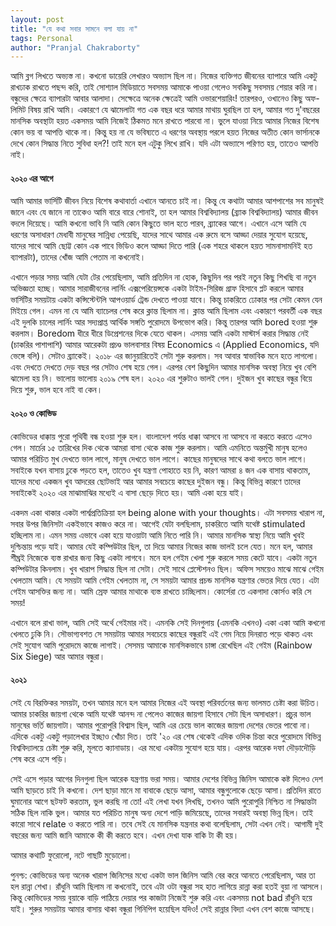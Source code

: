 ```yaml
---
layout: post
title: "যে কথা সবার সামনে বলা যায় না"
tags: Personal
author: "Pranjal Chakraborty"
---
```


আমি ব্লগ লিখতে অভ্যস্ত না। কখনো ডায়েরি লেখারও অভ্যাস ছিল না। নিজের ব্যক্তিগত জীবনের ব্যাপারে আমি একটু রাখঢাক রাখতে পছন্দ করি, তাই সোশ্যাল মিডিয়াতে সবসময়
আমাকে পাওয়া গেলেও সবকিছু সবসময় শেয়ার করি না। বন্ধুদের ক্ষেত্রে ব্যাপারটা আবার আলাদা। সেক্ষেত্রে অনেক ক্ষেত্রেই আমি ওভারশেয়ারিং! তারপরও, ওখানেও কিছু অফ-লিমিট বিষয় রাখি
আমি। একারণে যে ঝামেলাটা গত এক বছর ধরে আমার মাথায় ঘুরছিল তা হল, আমার গত দু'বছরের মানসিক অবস্থাটা হয়ত একসময় আমি নিজেই ঠিকমত মনে রাখতে পারবো না। 
ভুলে যাওয়া নিয়ে আমার নিজের বিশেষ কোন ভয় বা আপত্তি থাকে না। কিন্তু হয় না যে ভবিষ্যতে এ ধরণের অবস্থায় পরলে হয়ত নিজের অতীত কোন ভার্সানকে দেখে কোন সিদ্ধান্ত নিতে সুবিধা
হল?! তাই মনে হল এটুকু লিখে রাখি। যদি এটা অভ্যাসে পরিণত হয়, তাতেও আপত্তি নাই।

#### ২০২০ এর আগে

আমি আমার ভার্সিটি জীবন নিয়ে বিশেষ কথাবার্তা এখানে আনতে চাই না। কিন্তু যে কথাটা আমার আশপাশের সব মানুষই জানে এবং যে জানে না তাকেও আমি বারে বারে শোনাই, তা হল
আমার বিশ্ববিদ্যালয় (ব্র্যাক বিশ্ববিদ্যালয়) আমার জীবন বদলে দিয়েছে। আমি কখনো ভাবি নি আমি কোন কিছুতে ভাল হতে পারব, ব্র্যাকের আগে। এখানে এসে আমি যে ধরণের অসাধারণ 
মেধাবী মানুষের সান্নিধ্য পেয়েছি, যাদের সাথে আমার এক রুমে বসে আড্ডা দেয়ার সুযোগ হয়েছে, যাদের সাথে আমি ছোট্ট কোন এক পাবে ভিডিও কলে আড্ডা দিতে পারি (এক শহরে থাকলে
হয়ত সামনাসামনিই হত ব্যাপারটা), তাদের খোঁজ আমি পেতাম না কখনোই।

এখানে পড়ার সময় আমি যেটা টের পেয়েছিলাম, আমি প্রতিদিন না হোক, কিছুদিন পর পরই নতুন কিছু শিখছি বা নতুন অভিজ্ঞতা হচ্ছে। আমার সারাজীবনের লার্নিং এক্সপেরিয়েন্সকে একটা
টাইম-সিরিজ গ্রাফ হিসাবে প্লট করলে আমার ভার্সিটির সময়টায় একটা কন্সিস্টেন্টলি আপওয়ার্ড ট্রেন্ড দেখতে পাওয়া যাবে। কিন্তু চাকরিতে ঢোকার পর সেটা কেমন যেন মিইয়ে গেল। এমন না
যে আমি ব্যাচেলর শেষ করে ক্লান্ত ছিলাম না। ক্লান্ত আমি ছিলাম এবং একারণে পরবর্তী এক বছর এই দুলকি চালের লার্নিং আর সদ্যপ্রাপ্ত আর্থিক সঙ্গতি পুরোদমে উপভোগ করি। কিন্তু 
তারপর আমি bored হওয়া শুরু করলাম। Boredom ধীরে ধীরে ডিপ্রেশনের দিকে যেতে থাকল। এসময় আমি একটা মাস্টার্স করার সিদ্ধান্ত নেই (চাকরির পাশাপাশি) আমার আরেকটা প্রচণ্ড 
ভালবাসার বিষয় Economics এ (Applied Economics, যদি ভেঙ্গে বলি)। সেটাও ব্র্যাকেই। ২০১৮ এর জানুয়ারিতেই সেটা শুরু করলাম। সব আবার স্বাভাবিক মনে হতে লাগলো। এবং দেখতে দেখতে
দেড় বছর পর সেটাও শেষ হয়ে গেল। এরপর বেশ কিছুদিন আমার মানসিক অবস্থা নিয়ে খুব বেশি ঝামেলা হয় নি। ভালোয় ভালোয় ২০১৯ শেষ হল। ২০২০ এর শুরুটাও ভালই গেল। দুইজন খুব 
কাছের বন্ধুর বিয়ে দিয়ে শুরু, ভাল হবে নাই বা কেন।

#### ২০২০ ও কোভিড

কোভিডের ধাক্কায় পুরো পৃথিবী বন্ধ হওয়া শুরু হল। বাংলাদেশ পর্যন্ত ধাক্কা আসবে না আসবে না করতে করতে এসেও গেল। মার্চের ১৫ তারিখের দিক থেকে আমরা বাসা থেকে কাজ শুরু করলাম। 
আমি এমনিতে অন্তর্মুখী মানুষ হলেও আমার পরিচিত মুখ দেখতে ভাল লাগে, মানুষ দেখতে ভাল লাগে। কাছের মানুষদের সাথে কথা বলতে ভাল লাগে। সবাইকে যখন বাসায় ঢুকে পড়তে হল, 
তাতেও খুব যন্ত্রণা পোহাতে হয় নি, কারণ আমরা ৪ জন এক বাসায় থাকতাম, যাদের মধ্যে একজন খুব আদরের ছোটভাই আর আমার সবচেয়ে কাছের দুইজন বন্ধু। কিন্তু বিভিন্ন কারণে তাদের 
সবাইকেই ২০২০ এর মাঝামাঝির মধ্যেই এ বাসা ছেড়ে দিতে হয়। আমি একা হয়ে যাই।

একদম একা থাকার একটা পার্শ্বপ্রতিক্রিয়া হল being alone with your thoughts। এটা সবসময় খারাপ না, সবার উপর জিনিসটা একইভাবে কাজও করে না। আগেই যেটা বলছিলাম, চাকরিতে
আমি যথেষ্ট stimulated হচ্ছিলাম না। এমন সময় এভাবে একা হয়ে যাওয়াটা আমি নিতে পারি নি। আমার মানসিক স্বাস্থ্য নিয়ে আমি খুবই দুশ্চিন্তায় পড়ে যাই। আমার যেই কম্পিউটার ছিল, তা দিয়ে 
আমার নিজের কাজ ভালই চলে যেত। মনে হল, আমার শীঘ্রই নিজেকে ব্যস্ত রাখার জন্য কিছু একটা লাগবে। মনে হল গেইম খেলা শুরু করলে সময় কেটে যাবে। একটা নতুন কম্পিউটার কিনলাম। 
খুব খারাপ সিদ্ধান্ত ছিল না সেটা। সেই সাথে প্লেস্টেশনও ছিল। অফিস সময়েও মাঝে মাঝে গেইম খেলতাম আমি। যে সময়টা আমি গেইম খেলতাম না, সে সময়টা আমার প্রচন্ড মানসিক যন্ত্রণার 
ভেতর দিয়ে যেত। এটা গেইম আসক্তির জন্য না। আমি স্রেফ আমার মাথাকে ব্যস্ত রাখতে চাচ্ছিলাম। কোর্সেরা তে একগাদা কোর্সও করি সে সময়!

এখানে বলে রাখা ভাল, আমি সেই অর্থে গেইমার নই। এমনকি সেই দিনগুলায় (এমনকি এখনও) একা একা আমি কখনো খেলতে ঢুকি নি। সৌভাগ্যবশত সে সময়টায় আমার সবচেয়ে কাছের বন্ধুরাই
এই গেম নিয়ে দিনরাত পড়ে থাকত এবং সেই সুযোগ আমি পুরোদমে কাজে লাগাই। সেসময় আমাকে মানসিকভাবে চাঙ্গা রেখেছিল এই গেইম (Rainbow Six Siege) আর আমার বন্ধুরা।

#### ২০২১

সেই যে বিরক্তিকর সময়টা, তখন আমার মনে হল আমার নিজের এই অবস্থা পরিবর্তনের জন্য ভালমত চেষ্টা করা উচিত। আমার চাকরির জায়গা থেকে আমি যথেষ্ট আনন্দ না পেলেও কাজের জায়গা
হিসাবে সেটা ছিল অসাধারণ। প্রচুর ভাল মানুষের ভর্তি জায়গাটা। আমার পুরোপুরি বিশ্বাস ছিল, আমি এর চেয়ে ভাল কাজের জায়গা দেশের ভেতর পাবো না। এদিকে একটু একটু পড়ালেখার ইচ্ছাও 
খোঁচা দিত। তাই '২০ এর শেষ থেকেই এদিক ওদিক চিন্তা করে পুরোদমে বিভিন্ন বিশ্ববিদ্যালয়ে চেষ্টা শুরু করি, মূলতে ক্যানাডায়। এর মধ্যে একটায় সুযোগ হয়ে যায়। এরপর আরেক দফা দৌড়াদৌড়ি
শেষ করে এসে পড়ি।

সেই এসে পড়ার আগের দিনগুলা ছিল আরেক যন্ত্রণায় ভরা সময়। আমার দেশের বিভিন্ন জিনিস আমাকে কষ্ট দিলেও দেশ আমি ছাড়তে চাই নি কখনো। দেশ ছাড়া মানে মা বাবাকে ছেড়ে আসা,
আমার বন্ধুগুলোকে ছেড়ে আসা। প্রতিদিন রাতে ঘুমানোর আগে ছটফট করতাম, ভুল করছি না তো! এই লেখা যখন লিখছি, তখনও আমি পুরোপুরি নিশ্চিত না সিদ্ধান্তটা সঠিক ছিল নাকি ভুল। 
আমার যত পরিচিত মানুষ অন্য দেশে পাড়ি জমিয়েছে, তাদের সবারই অবস্থা ভিন্ন ছিল। তাই কারো সাথে relate ও করতে পারি না। তবে সেই যে মানসিক যন্ত্রনার কথা বলেছিলাম, সেটা এখন নেই।
আগামী দুই বছরের জন্য আমি জানি আমাকে কী কী করতে হবে। এখন দেখা যাক বাকি টা কী হয়।

আমার কথাটি ফুরোলো, নটে গাছটি মুড়োলো।

পুনশ্চ: কোভিডের অন্য অনেক খারাপ জিনিসের মধ্যে একটা ভাল জিনিস আমি বের করে আনতে পেরেছিলাম, আর তা হল রান্না শেখা। রাঁধুনি আমি ছিলাম না কখনোই, তবে এটা ওটা বন্ধুরা সহ 
হাত লাগিয়ে রান্না করা হতই বুয়া না আসলে। কিন্তু কোভিডের সময় বুয়াকে বাড়ি পাঠিয়ে দেয়ার পর কাজটা নিজেই শুরু করি এবং একসময় not bad রাঁধুনি হয়ে যাই। শুরুর সময়টায় আমার
বাসায় থাকা বন্ধুরা গিনিপিগ হয়েছিল যদিও! সেই রান্নার বিদ্যা এখন বেশ কাজে আসছে।

